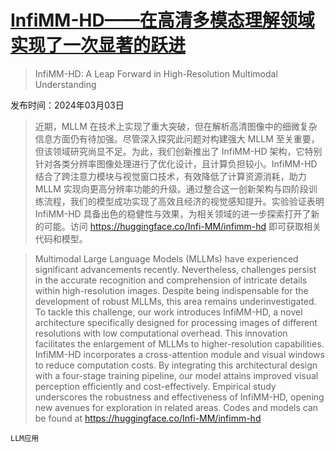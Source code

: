 # [InfiMM-HD——在高清多模态理解领域实现了一次显著的跃进](https://arxiv.org/abs/2403.01487)

> InfiMM-HD: A Leap Forward in High-Resolution Multimodal Understanding

发布时间：2024年03月03日

> 近期，MLLM 在技术上实现了重大突破，但在解析高清图像中的细微复杂信息方面仍有待加强。尽管深入探究此问题对构建强大 MLLM 至关重要，但该领域研究尚显不足。为此，我们创新推出了 InfiMM-HD 架构，它特别针对各类分辨率图像处理进行了优化设计，且计算负担较小。InfiMM-HD 结合了跨注意力模块与视觉窗口技术，有效降低了计算资源消耗，助力 MLLM 实现向更高分辨率功能的升级。通过整合这一创新架构与四阶段训练流程，我们的模型成功实现了高效且经济的视觉感知提升。实验验证表明 InfiMM-HD 具备出色的稳健性与效果，为相关领域的进一步探索打开了新的可能。访问 https://huggingface.co/Infi-MM/infimm-hd 即可获取相关代码和模型。

> Multimodal Large Language Models (MLLMs) have experienced significant advancements recently. Nevertheless, challenges persist in the accurate recognition and comprehension of intricate details within high-resolution images. Despite being indispensable for the development of robust MLLMs, this area remains underinvestigated. To tackle this challenge, our work introduces InfiMM-HD, a novel architecture specifically designed for processing images of different resolutions with low computational overhead. This innovation facilitates the enlargement of MLLMs to higher-resolution capabilities. InfiMM-HD incorporates a cross-attention module and visual windows to reduce computation costs. By integrating this architectural design with a four-stage training pipeline, our model attains improved visual perception efficiently and cost-effectively. Empirical study underscores the robustness and effectiveness of InfiMM-HD, opening new avenues for exploration in related areas. Codes and models can be found at https://huggingface.co/Infi-MM/infimm-hd

`LLM应用`